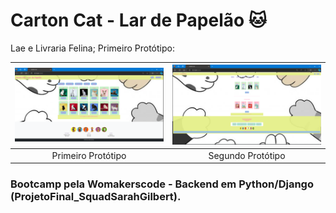 # Carton Cat - Lar de Papelão 🐱 
Lae e Livraria Felina;
Primeiro Protótipo:

| ![Captura de Tela](projeto_abrigo_animal/static/images/tela.png) | ![Captura de Tela](projeto_abrigo_animal/static/images/tela1.png) |
|:----------------------------------------------------------------:|:-----------------------------------------------------------------:|
| Primeiro Protótipo                                               | Segundo Protótipo                                                |

### Bootcamp pela Womakerscode - Backend em Python/Django (ProjetoFinal_SquadSarahGilbert).
